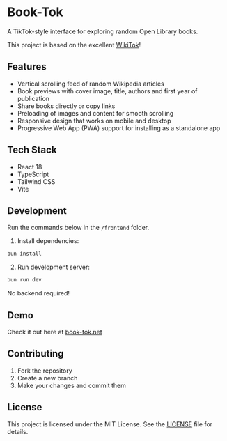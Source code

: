 # Book-Tok

A TikTok-style interface for exploring random Open Library books.

This project is based on the excellent [WikiTok](https://github.com/IsaacGemal/wikitok)!

## Features

- Vertical scrolling feed of random Wikipedia articles
- Book previews with cover image, title, authors and first year of publication
- Share books directly or copy links
- Preloading of images and content for smooth scrolling
- Responsive design that works on mobile and desktop
- Progressive Web App (PWA) support for installing as a standalone app

## Tech Stack

- React 18
- TypeScript
- Tailwind CSS
- Vite

## Development

Run the commands below in the `/frontend` folder.

1. Install dependencies:

```bash
bun install
```

2. Run development server:

```bash
bun run dev
```

No backend required!

## Demo

Check it out here at [book-tok.net](https://book-tok.net)

## Contributing

1. Fork the repository
2. Create a new branch
3. Make your changes and commit them

## License

This project is licensed under the MIT License. See the [LICENSE](LICENSE) file for details.
